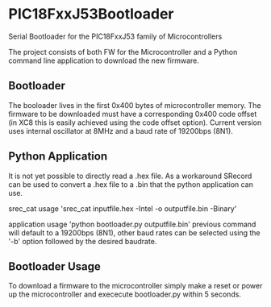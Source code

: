 # PIC18FxxJ53Bootloader
Serial Bootloader for the PIC18FxxJ53 family of Microcontrollers

The project consists of both FW for the Microcontroller and a Python command line application to download the new firmware.

## Bootloader
The booloader lives in the first 0x400 bytes of microcontroller memory. The firmware to be downloaded must have a corresponding 0x400 code offset (in XC8 this is easily achieved using the code offset option). 
Current version uses internal oscillator at 8MHz and a baud rate of 19200bps (8N1).

## Python Application
It is not yet possible to directly read a .hex file. As a workaround SRecord can be used to convert a .hex file to a .bin that the python application can use.

srec_cat usage 'srec_cat inputfile.hex -Intel -o outputfile.bin -Binary'

application usage 'python bootloader.py outputfile.bin'
previous command will default to a 19200bps (8N1), other baud rates can be selected using the '-b' option followed by the desired baudrate. 

## Bootloader Usage
To download a firmware to the microcontroller simply make a reset or power up the microcontroller and exececute bootloader.py within 5 seconds. 
